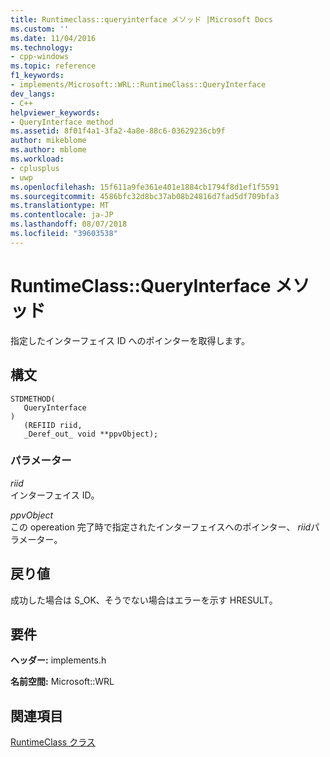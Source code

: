 ```yaml
---
title: Runtimeclass::queryinterface メソッド |Microsoft Docs
ms.custom: ''
ms.date: 11/04/2016
ms.technology:
- cpp-windows
ms.topic: reference
f1_keywords:
- implements/Microsoft::WRL::RuntimeClass::QueryInterface
dev_langs:
- C++
helpviewer_keywords:
- QueryInterface method
ms.assetid: 8f01f4a1-3fa2-4a8e-88c6-03629236cb9f
author: mikeblome
ms.author: mblome
ms.workload:
- cplusplus
- uwp
ms.openlocfilehash: 15f611a9fe361e401e1884cb1794f8d1ef1f5591
ms.sourcegitcommit: 4586bfc32d8bc37ab08b24816d7fad5df709bfa3
ms.translationtype: MT
ms.contentlocale: ja-JP
ms.lasthandoff: 08/07/2018
ms.locfileid: "39603538"
---
```

# <a name="runtimeclassqueryinterface-method"></a>RuntimeClass::QueryInterface メソッド
指定したインターフェイス ID へのポインターを取得します。  
  
## <a name="syntax"></a>構文  
  
```  
STDMETHOD(  
   QueryInterface  
)  
   (REFIID riid,   
   _Deref_out_ void **ppvObject);  
```  
  
### <a name="parameters"></a>パラメーター  
 *riid*  
 インターフェイス ID。  
  
 *ppvObject*  
 この opereation 完了時で指定されたインターフェイスへのポインター、 *riid*パラメーター。  
  
## <a name="return-value"></a>戻り値  
 成功した場合は S_OK、そうでない場合はエラーを示す HRESULT。  
  
## <a name="requirements"></a>要件  
 **ヘッダー:** implements.h  
  
 **名前空間:** Microsoft::WRL  
  
## <a name="see-also"></a>関連項目  
 [RuntimeClass クラス](../windows/runtimeclass-class.md)